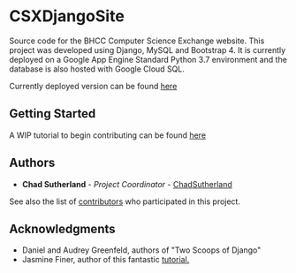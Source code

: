 # CSXDjangoSite

Source code for the BHCC Computer Science Exchange website. This project was developed using Django, MySQL and Bootstrap 4. It is currently deployed on a Google App Engine Standard Python 3.7 environment and the database is also hosted with Google Cloud SQL.

Currently deployed version can be found [here](http://www.bhcc-csx.appspot.com/)

## Getting Started

A WIP tutorial to begin contributing can be found [here](https://github.com/BHCC-CSX/CSXDjangoSite/blob/master/tutorial.txt)

## Authors

* **Chad Sutherland** - *Project Coordinator* - [ChadSutherland](https://github.com/chadsutherland)

See also the list of [contributors](https://github.com/BHCC-CSX/CSXDjangoSite/contributors) who participated in this project.

## Acknowledgments

* Daniel and Audrey Greenfeld, authors of "Two Scoops of Django"
* Jasmine Finer, author of this fantastic [tutorial.](https://realpython.com/get-started-with-django-1/)
